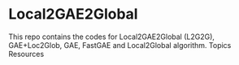# Local2GAE2Global
This repo contains the codes for Local2GAE2Global (L2G2G), GAE+Loc2Glob, GAE, FastGAE and Local2Global algorithm.  Topics Resources
